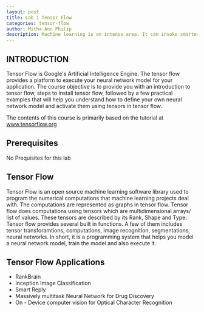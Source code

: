 ```yaml
---
layout: post
title: Lab 1 Tensor Flow  
categories: tensor-flow
author: Mitha Ann Philip
description: Machine learning is an intense area. It can invoke smarter and innovative products for future technologies. Tensor Flow is one tool that provides a platform to make it practical. This is lab will provide an introduction on Tensor Flow.
---
```


## INTRODUCTION
 Tensor Flow is Google's Artificial Intelligence Engine. The tensor flow provides a platform to execute your neural network model for your application. The course objective is to provide you with an introduction to tensor flow, steps to install tensor flow, followed by a few practical examples that will help you understand how to define your own neural network model and activate them using tensors in tensor flow. 

The contents of this course is primarily based on the tutorial at www.tensorflow.org 

## Prerequisites
No Prequisites for this lab 

## Tensor Flow 

Tensor Flow is an open source machine learning software library used to program the numerical computations that machine learning projects deal with. The computations are represented as graphs in tensor flow. Tensor flow does computations using tensors which are multidimensional arrays/ list of values. These tensors are described by its Rank, Shape and Type. Tensor flow provides several built in functions. A few of them includes tensor transforamtions, computations, image recognition, segmentations, neural networks. In short, it is a programming system that helps you model a neural network model, train the model and also execute it. 

## Tensor Flow Applications
- RankBrain
- Inception Image Classification
- Smart Reply
- Massively multitask Neural Network for Drug Discovery
- On - Device computer vision for Optical Character Recognition
